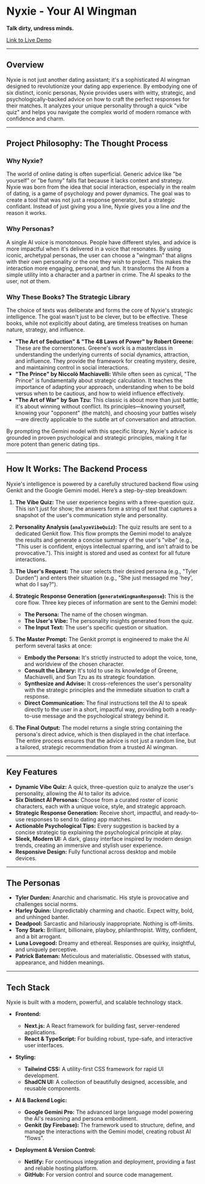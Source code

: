 # Nyxie - Your AI Wingman

**Talk dirty, undress minds.**

[Link to Live Demo](https://https://nyxiebot.netlify.app/) <!--- Replace with your actual deployment URL -->

---

## Overview

Nyxie is not just another dating assistant; it's a sophisticated AI wingman designed to revolutionize your dating app experience. By embodying one of six distinct, iconic personas, Nyxie provides users with witty, strategic, and psychologically-backed advice on how to craft the perfect responses for their matches. It analyzes your unique personality through a quick "vibe quiz" and helps you navigate the complex world of modern romance with confidence and charm.

---
## Project Philosophy: The Thought Process

### Why Nyxie?

The world of online dating is often superficial. Generic advice like "be yourself" or "be funny" falls flat because it lacks context and strategy. Nyxie was born from the idea that social interaction, especially in the realm of dating, is a game of psychology and power dynamics. The goal was to create a tool that was not just a response generator, but a strategic confidant. Instead of just giving you a line, Nyxie gives you a line *and* the reason it works.

### Why Personas?

A single AI voice is monotonous. People have different styles, and advice is more impactful when it's delivered in a voice that resonates. By using iconic, archetypal personas, the user can choose a "wingman" that aligns with their own personality or the one they wish to project. This makes the interaction more engaging, personal, and fun. It transforms the AI from a simple utility into a character and a partner in crime. The AI speaks *to* the user, not *at* them.

### Why These Books? The Strategic Library

The choice of texts was deliberate and forms the core of Nyxie's strategic intelligence. The goal wasn't just to be clever, but to be effective. These books, while not explicitly about dating, are timeless treatises on human nature, strategy, and influence.

-   **"The Art of Seduction" & "The 48 Laws of Power" by Robert Greene:** These are the cornerstones. Greene's work is a masterclass in understanding the underlying currents of social dynamics, attraction, and influence. They provide the framework for creating mystery, desire, and maintaining control in social interactions.
-   **"The Prince" by Niccolò Machiavelli:** While often seen as cynical, "The Prince" is fundamentally about strategic calculation. It teaches the importance of adapting your approach, understanding when to be bold versus when to be cautious, and how to wield influence effectively.
-   **"The Art of War" by Sun Tzu:** This classic is about more than just battle; it's about winning without conflict. Its principles—knowing yourself, knowing your "opponent" (the match), and choosing your battles wisely—are directly applicable to the subtle art of conversation and attraction.

By prompting the Gemini model with this specific library, Nyxie's advice is grounded in proven psychological and strategic principles, making it far more potent than generic dating tips.

---

## How It Works: The Backend Process

Nyxie's intelligence is powered by a carefully structured backend flow using Genkit and the Google Gemini model. Here’s a step-by-step breakdown:

1.  **The Vibe Quiz:** The user experience begins with a three-question quiz. This isn't just for show; the answers form a string of text that captures a snapshot of the user's communication style and personality.

2.  **Personality Analysis (`analyzeVibeQuiz`):** The quiz results are sent to a dedicated Genkit flow. This flow prompts the Gemini model to analyze the results and generate a concise summary of the user's "vibe" (e.g., "This user is confident, enjoys intellectual sparring, and isn't afraid to be provocative."). This insight is stored and used as context for all future interactions.

3.  **The User's Request:** The user selects their desired persona (e.g., "Tyler Durden") and enters their situation (e.g., "She just messaged me 'hey', what do I say?").

4.  **Strategic Response Generation (`generateWingmanResponse`):** This is the core flow. Three key pieces of information are sent to the Gemini model:
    *   **The Persona:** The name of the chosen wingman.
    *   **The User's Vibe:** The personality insights generated from the quiz.
    *   **The Input Text:** The user's specific question or situation.

5.  **The Master Prompt:** The Genkit prompt is engineered to make the AI perform several tasks at once:
    *   **Embody the Persona:** It's strictly instructed to adopt the voice, tone, and worldview of the chosen character.
    *   **Consult the Library:** It's told to use its knowledge of Greene, Machiavelli, and Sun Tzu as its strategic foundation.
    *   **Synthesize and Advise:** It cross-references the user's personality with the strategic principles and the immediate situation to craft a response.
    *   **Direct Communication:** The final instructions tell the AI to speak directly to the user in a short, impactful way, providing both a ready-to-use message and the psychological strategy behind it.

6.  **The Final Output:** The model returns a single string containing the persona's direct advice, which is then displayed in the chat interface. The entire process ensures that the advice is not just a random line, but a tailored, strategic recommendation from a trusted AI wingman.

---

## Key Features

-   **Dynamic Vibe Quiz:** A quick, three-question quiz to analyze the user's personality, allowing the AI to tailor its advice.
-   **Six Distinct AI Personas:** Choose from a curated roster of iconic characters, each with a unique voice, style, and strategic approach.
-   **Strategic Response Generation:** Receive short, impactful, and ready-to-use responses to send to dating app matches.
-   **Actionable Psychological Tips:** Every suggestion is backed by a concise strategic tip explaining the psychological principle at play.
-   **Sleek, Modern UI:** A dark, glassy interface inspired by modern design trends, creating an immersive and stylish user experience.
-   **Responsive Design:** Fully functional across desktop and mobile devices.

---

## The Personas

-   **Tyler Durden:** Anarchic and charismatic. His style is provocative and challenges social norms.
-   **Harley Quinn:** Unpredictably charming and chaotic. Expect witty, bold, and unhinged banter.
-   **Deadpool:** Sarcastic and hilariously inappropriate. Nothing is off-limits.
-   **Tony Stark:** Brilliant, billionaire, playboy, philanthropist. Witty, confident, and a bit arrogant.
-   **Luna Lovegood:** Dreamy and ethereal. Responses are quirky, insightful, and uniquely perceptive.
-   **Patrick Bateman:** Meticulous and materialistic. Obsessed with status, appearance, and hidden meanings.

---

## Tech Stack

Nyxie is built with a modern, powerful, and scalable technology stack.

-   **Frontend:**
    -   **Next.js:** A React framework for building fast, server-rendered applications.
    -   **React & TypeScript:** For building robust, type-safe, and interactive user interfaces.

-   **Styling:**
    -   **Tailwind CSS:** A utility-first CSS framework for rapid UI development.
    -   **ShadCN UI:** A collection of beautifully designed, accessible, and reusable components.

-   **AI & Backend Logic:**
    -   **Google Gemini Pro:** The advanced large language model powering the AI's reasoning and persona embodiment.
    -   **Genkit (by Firebase):** The framework used to structure, define, and manage the interactions with the Gemini model, creating robust AI "flows".

-   **Deployment & Version Control:**
    -   **Netlify:** For continuous integration and deployment, providing a fast and reliable hosting platform.
    -   **GitHub:** For version control and source code management.
